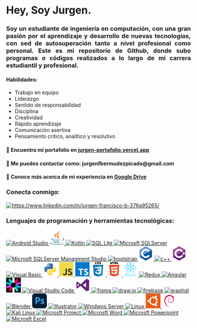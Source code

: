 <h1 align="justify">Hey, Soy Jurgen.</h1>
<h3 align="justify">Soy un estudiante de ingeniería en computación, con una gran pasión por el aprendizaje y desarrollo de nuevas tecnologías, con sed de autosuperación tanto a nivel profesional como personal. Este es mi repositorio de Github, donde subo programas o códigos realizados a lo largo de mi carrera estudiantil y profesional.</h3>

<h4>Habilidades:</h4>
<ul>
    <li>
        Trabajo en equipo
    </li>
    <li>
        Liderazgo
    </li>
     <li>
       Sentido de responsabilidad
    </li>
     <li>
       Disciplina
    </li>
     <li>
       Creatividad
    </li>
    <li>
       Rápido aprendizaje
    </li>
    <li>
       Comunicación asertiva
    </li>
    <li>
       Pensamiento crítico, analítico y resolutivo
    </li>
</ul>

<h4>💼 Encuentra mi portafolio en <a href="https://jurgen-portafolio.vercel.app" target="blank">jurgen-portafolio.vercel.app</a></h4>

<h4>📩 Me puedes contactar como: jurgenfbermudezpicado@gmail.com</h4>

<h4>🔗 Conoce más acerca de mi experiencia en 
<a href="https://drive.google.com/drive/folders/13Q6L7cJlY01b3ToT-RRlupNxUrVSZFD-?usp=sharing" target="blank"> Google Drive</a></h4>

<h3 align="left">Conecta conmigo:</h3>
<p align="left">
<a href="https://www.linkedin.com/in/jurgen-francisco-b-376a95265/" target="blank">
<img align="center" src="https://raw.githubusercontent.com/rahuldkjain/github-profile-readme-generator/master/src/images/icons/Social/linked-in-alt.svg" alt="https://www.linkedin.com/in/jurgen-francisco-b-376a95265/" height="30" width="40" />
</a>
</p>

<h3 align="left">Lenguajes de programación y herramientas tecnológicas:</h3>
<p align="left">
 <a href="https://developer.android.com/studio?hl=es-419" target="_blank" rel="noreferrer"> 
 <img src="https://upload.vectorlogo.zone/logos/android_studio/images/bc43bbac-e239-4ae9-829a-9809e57a8bc0.svg" alt="Android Studio" width="40" height="40"/> 
 </a>
 <a href="https://www.java.com/es/" target="_blank" rel="noreferrer"> 
<img src="https://github.com/gilbarbara/logos/blob/main/logos/java.svg" alt="Java" width="40" height="40"/> 
</a> 
<a href="https://kotlinlang.org/" target="_blank" rel="noreferrer"> 
<img src="https://github.com/gilbarbara/logos/blob/main/logos/kotlin-icon.svg" alt="Kotlin" width="40" height="40"/> 
</a>
<a href="https://www.sqlite.org/" target="_blank" rel="noreferrer"> 
 <img src="https://www.vectorlogo.zone/logos/sqlite/sqlite-icon.svg" alt="SQL Lite" width="40" height="40"/> 
 </a>  
 <a href="https://www.microsoft.com/es-es/sql-server/sql-server-downloads" target="_blank" rel="noreferrer"> 
 <img src="https://www.svgrepo.com/show/303229/microsoft-sql-server-logo.svg" alt="Microsft SQLServer" width="40" height="40"/> 
 </a>
 <a href="https://learn.microsoft.com/es-es/sql/ssms/download-sql-server-management-studio-ssms?view=sql-server-ver16" target="_blank" rel="noreferrer"> 
 <img src="https://miro.medium.com/v2/1*-hkzF9m5828c-UIaSQNUug.jpeg" alt="Microsft SQLServer Managment Studio" width="40" height="40"/> 
 </a> 
 <a href="https://getbootstrap.com" target="_blank" rel="noreferrer"> 
 <img src="https://upload.vectorlogo.zone/logos/getbootstrap/images/987f8f6c-263a-47b1-a85d-853cfca215d9.svg" alt="bootstrap" width="40" height="40"/> 
 </a> 
 <a href="https://www.cprogramming.com/" target="_blank" rel="noreferrer"> 
 <img src="https://raw.githubusercontent.com/devicons/devicon/master/icons/c/c-original.svg" alt="c" width="40" height="40"/> 
 </a> 
 <a href="https://es.wikipedia.org/wiki/C%2B%2B" target="_blank" rel="noreferrer"> 
 <img src="https://github.com/loganmarchione/homelab-svg-assets/blob/main/assets/cplusplus.svg" alt="c++" width="40" height="40"/> 
 </a> 
 <a href="https://www.w3schools.com/cs/" target="_blank" rel="noreferrer"> 
 <img src="https://raw.githubusercontent.com/devicons/devicon/master/icons/csharp/csharp-original.svg" alt="csharp" width="40" height="40"/> 
 </a>
  <a href="https://learn.microsoft.com/es-es/dotnet/visual-basic/" target="_blank" rel="noreferrer"> 
 <img src="https://upload.wikimedia.org/wikipedia/commons/thumb/4/40/VB.NET_Logo.svg/512px-VB.NET_Logo.svg.png?20210603083010" alt="Visual Basic" width="40" height="40"> 
 </a>
 <a href="https://www.python.org" target="_blank" rel="noreferrer"> 
<img src="https://raw.githubusercontent.com/devicons/devicon/master/icons/python/python-original.svg" alt="python" width="40" height="40"/> 
</a> 
 <a href="https://developer.mozilla.org/en-US/docs/Web/JavaScript" target="_blank" rel="noreferrer"> 
 <img src="https://raw.githubusercontent.com/devicons/devicon/master/icons/javascript/javascript-original.svg" alt="javascript" width="40" height="40"/> 
 </a> 
 <a href="https://www.typescriptlang.org/" target="_blank" rel="noreferrer"> 
<img src="https://raw.githubusercontent.com/devicons/devicon/master/icons/typescript/typescript-original.svg" alt="typescript" width="40" height="40"/> 
</a>
 <a href="https://www.w3schools.com/css/" target="_blank" rel="noreferrer"> 
 <img src="https://raw.githubusercontent.com/devicons/devicon/master/icons/css3/css3-original-wordmark.svg" alt="css3" width="40" height="40"/> 
 </a> 
  <a href="https://www.w3.org/html/" target="_blank" rel="noreferrer"> 
 <img src="https://raw.githubusercontent.com/devicons/devicon/master/icons/html5/html5-original-wordmark.svg" alt="html5" width="40" height="40"/> 
 </a> 
 <a href="https://reactjs.org/" target="_blank" rel="noreferrer"> 
<img src="https://raw.githubusercontent.com/devicons/devicon/master/icons/react/react-original-wordmark.svg" alt="react" width="40" height="40"/> 
</a> 
<a href="https://redux-toolkit.js.org/" target="_blank" rel="noreferrer"> 
<img src="https://github.com/gilbarbara/logos/blob/main/logos/redux.svg" alt="Redux" width="40" height="40"/> 
</a> 
<a href="https://angular.dev/" target="_blank" rel="noreferrer"> 
<img src="https://github.com/gilbarbara/logos/blob/main/logos/angular-icon.svg" alt="Angular" width="40" height="40"/> 
</a>
<a href="https://jwt.io/" target="_blank" rel="noreferrer"> 
<img src="https://github.com/bestofjs/bestofjs/blob/master/apps/bestofjs-nextjs/public/logos/jwt.svg" alt="JWT" width="40" height="40"/> 
</a>
<a href="https://code.visualstudio.com/" target="_blank" rel="noreferrer"> 
<img src="https://github.com/benc-uk/icon-collection/blob/master/azure-patterns/visual-studio-blue.svg" alt="Visual Studio Code" width="40" height="40"/> 
</a>
<a href="https://visualstudio.microsoft.com/es/vs/community/" target="_blank" rel="noreferrer"> 
<img src="https://github.com/gilbarbara/logos/blob/main/logos/visual-studio.svg" alt="Visual Studio Community" width="40" height="40"/> 
</a>
 <a href="https://www.figma.com/" target="_blank" rel="noreferrer"> 
 <img src="https://www.vectorlogo.zone/logos/figma/figma-icon.svg" alt="figma" width="40" height="40"/> 
 </a> 
<a href="https://app.diagrams.net/" target="_blank" rel="noreferrer"> 
 <img src="https://upload.vectorlogo.zone/logos/drawio/images/6fe38e50-405d-4a17-aae8-bce2e377bca8.svg" alt="draw.io" width="40" height="40"/> 
 </a>
 <a href="https://firebase.google.com/" target="_blank" rel="noreferrer"> 
 <img src="https://www.vectorlogo.zone/logos/firebase/firebase-icon.svg" alt="firebase" width="40" height="40"/> 
 </a> 
 <a href="https://dotnet.microsoft.com/es-es/apps/aspnet" target="_blank" rel="noreferrer"> <img src="https://upload.wikimedia.org/wikipedia/commons/thumb/e/ee/.NET_Core_Logo.svg/2048px-.NET_Core_Logo.svg.png" alt="graphql" width="40" height="40"/> 
 </a>
 <a href="https://www.blender.org/" target="_blank" rel="noreferrer"> 
<img src="https://github.com/gilbarbara/logos/blob/main/logos/blender.svg" alt="Blender" width="40" height="40"/> 
</a> 
<a href="https://www.photoshop.com/en" target="_blank" rel="noreferrer"> 
<img src="https://github.com/gilbarbara/logos/blob/main/logos/adobe-photoshop.svg" alt="Photoshop" width="40" height="40"/> 
</a>
<a href="https://www.adobe.com/es/products/illustrator.html" target="_blank" rel="noreferrer"> 
<img src="https://github.com/pheralb/svgl/blob/main/static/library/illustrator.svg" alt="Illustrator" width="40" height="40"/> 
</a>
<a href="https://www.microsoft.com/es-es/windows-server" target="_blank" rel="noreferrer">
<img src="https://cdn.worldvectorlogo.com/logos/windows-server-2.svg" alt="Windwos Server" width="40" height="40"/> 
</a> 
 <a href="https://www.linux.org/" target="_blank" rel="noreferrer">
<img src="https://github.com/loganmarchione/homelab-svg-assets/blob/main/assets/linux.svg" alt="Linux" width="40" height="40"/>
</a> 
<a href="https://ubuntu.com/" target="_blank" rel="noreferrer"> 
<img src="https://github.com/edent/SuperTinyIcons/blob/master/images/svg/ubuntu.svg" alt="Ubuntu" width="40" height="40"/>
</a> 
<a href="https://www.debian.org/index.es.html" target="_blank" rel="noreferrer"> 
<img src="https://github.com/edent/SuperTinyIcons/blob/master/images/svg/debian.svg" alt="Debian" width="40" height="40"/> 
</a> 
<a href="https://www.kali.org/" target="_blank" rel="noreferrer">
<img src="https://github.com/detain/svg-logos/blob/master/svg/k/kali-1.svg" alt="Kali Linux" width="40" height="40"/> 
</a> 
<a href="https://www.microsoft.com/es-es/microsoft-365/project/project-management-software" target="_blank" rel="noreferrer"> 
 <img src="https://static.wikia.nocookie.net/logopedia/images/9/98/Microsoft_Project_%282019%E2%80%93present%29.svg" alt="Microsft Project" width="40" height="40"/> 
 </a>
 <a href="https://www.microsoft.com/es-es/microsoft-365/word" target="_blank" rel="noreferrer"> 
 <img src="https://vectorwiki.com/images/Qwfvh__microsoft-word.svg" alt="Microsft Word" width="40" height="40"/> 
 </a>  
 <a href="https://www.microsoft.com/es-es/microsoft-365/powerpoint" target="_blank" rel="noreferrer"> 
 <img src="https://brandeps.com/logo-download/M/Microsoft-Powerpoint-logo-vector-02.svg" alt="Microsft Powerpoint" width="40" height="40"/> 
 </a>  
 <a href="https://www.microsoft.com/es-es/microsoft-365/excel" target="_blank" rel="noreferrer"> 
 <img src="https://static.wikia.nocookie.net/logopedia/images/7/7f/Microsoft_Office_Excel_%282018%E2%80%93present%29.svg/revision/latest?cb=20190927105356" alt="Microsft Excel" width="40" height="40"/> 
 </a>
</p>

